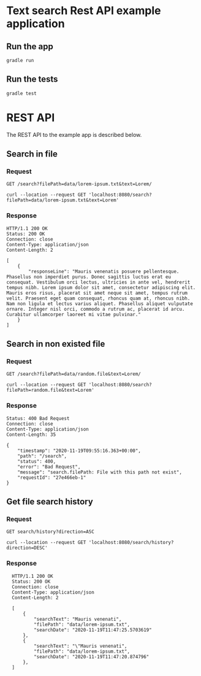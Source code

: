 # Text search Rest API example application





## Run the app

    gradle run

## Run the tests

    gradle test

# REST API

The REST API to the example app is described below.

## Search in file
### Request

`GET /search?filePath=data/lorem-ipsum.txt&text=Lorem/`

    curl --location --request GET 'localhost:8080/search?filePath=data/lorem-ipsum.txt&text=Lorem'

### Response

    HTTP/1.1 200 OK
    Status: 200 OK
    Connection: close
    Content-Type: application/json
    Content-Length: 2

    [
        {
            "responseLine": "Mauris venenatis posuere pellentesque. Phasellus non imperdiet purus. Donec sagittis luctus erat eu consequat. Vestibulum orci lectus, ultricies in ante vel, hendrerit tempus nibh. Lorem ipsum dolor sit amet, consectetur adipiscing elit. Mauris eros risus, placerat sit amet neque sit amet, tempus rutrum velit. Praesent eget quam consequat, rhoncus quam at, rhoncus nibh. Nam non ligula et lectus varius aliquet. Phasellus aliquet vulputate ornare. Integer nisl orci, commodo a rutrum ac, placerat id arcu. Curabitur ullamcorper laoreet mi vitae pulvinar."
        }
    ]

## Search in non existed file

### Request

`GET /search?filePath=data/random.file&text=Lorem/`

    curl --location --request GET 'localhost:8080/search?filePath=random.file&text=Lorem'

### Response

    Status: 400 Bad Request
    Connection: close
    Content-Type: application/json
    Content-Length: 35

    {
        "timestamp": "2020-11-19T09:55:16.363+00:00",
        "path": "/search",
        "status": 400,
        "error": "Bad Request",
        "message": "search.filePath: File with this path not exist",
        "requestId": "27e466eb-1"
    }



## Get file search history

### Request

`GET search/history?direction=ASC`

    curl --location --request GET 'localhost:8080/search/history?direction=DESC'

### Response

      HTTP/1.1 200 OK
      Status: 200 OK
      Connection: close
      Content-Type: application/json
      Content-Length: 2
  
      [
          {
              "searchText": "Mauris venenati",
              "filePath": "data/lorem-ipsum.txt",
              "searchDate": "2020-11-19T11:47:25.5703619"
          },
          {
              "searchText": "\"Mauris venenati",
              "filePath": "data/lorem-ipsum.txt",
              "searchDate": "2020-11-19T11:47:20.874796"
          },
      ]

